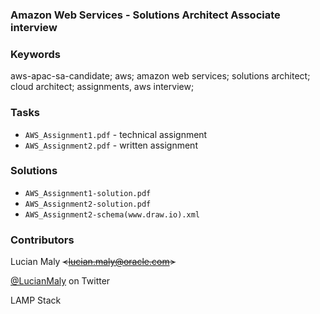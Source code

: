### Amazon Web Services - Solutions Architect Associate interview

### Keywords

aws-apac-sa-candidate; aws; amazon web services; solutions architect; cloud architect; assignments, aws interview;

### Tasks

* `AWS_Assignment1.pdf` - technical assignment
* `AWS_Assignment2.pdf` - written assignment

### Solutions

* `AWS_Assignment1-solution.pdf`
* `AWS_Assignment2-solution.pdf`
* `AWS_Assignment2-schema(www.draw.io).xml`

### Contributors

Lucian Maly ~~<<lucian.maly@oracle.com>>~~

[@LucianMaly](https://twitter.com/LucianMaly) on Twitter


LAMP Stack
